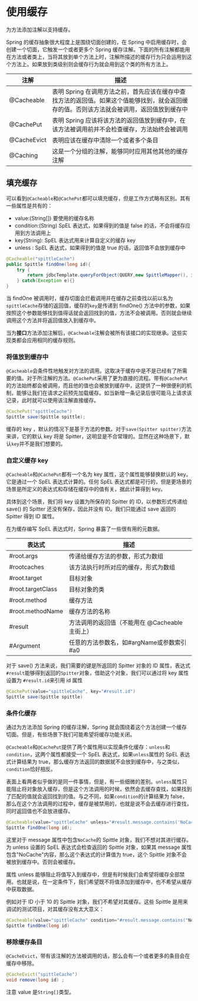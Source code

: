 # 使用缓存

为方法添加注解以支持缓存。

Spring 的缓存抽象很大程度上是围绕切面创建的，在 Spring 中启用缓存时，会创建一个切面，它触发一个或者更多个 Spring 缓存注解。下面的所有注解都能用在方法或者类上，当将其放到单个方法上时，注解所描述的缓存行为只会运用到这个方法上。如果放到类级别则会缓存行为就会用到这个类的所有方法上。

注解 | 描述
------ | -------
@Cacheable | 表明 Spring 在调用方法之前，首先应该在缓存中查找方法的返回值。如果这个值能够找到，就会返回缓存的值。否则该方法就会被调用，返回值放到缓存中
@CachePut | 表明 Spring 应该将该方法的返回值放到缓存中，在该方法被调用前并不会检查缓存，方法始终会被调用
@CacheEvict | 表明应该在缓存中清除一个或者多个条目
@Caching | 这是一个分组的注解，能够同时应用其他其他的缓存注解

## 填充缓存

可以看到`@Cacheable`和`@CachePut`都可以填充缓存，但是工作方式略有区别。其有一些属性是共有的：
- value:(String[]) 要使用的缓存名称
- condition:(String) SpEL 表达式，如果得到的值是 false 的话，不会将缓存应用到方法调用上
- key(String): SpEL 表达式用来计算自定义的缓存 key
- unless : SpEL 表达式，如果得到的值是 true 的话，返回值不会放到缓存中

```java
@Cacheable("spittleCache")
public Spittle findOne(long id){
    try {
        return jdbcTemplate.queryForObject(QUERY,new SpittleMapper(), id) ;
    } catch(Exception e){}
}
```

当 findOne 被调用时，缓存切面会拦截调用并在缓存之前查找以前以名为`spittleCache`存储的返回值，缓存的`key`是传递到 findOne() 方法中的参数，如果按照这个参数能够找到值得话就会返回找到的值，方法不会被调用。否则就会继续调用这个方法并将返回值放入到缓存中。

当为**接口**方法添加注解后，`@Cacheable`注解会被所有该接口的实现继承。这些实现类都会应用相同的缓存规则。

### 将值放到缓存中

`@Cacheable`会条件性地触发对方法的调用。这取决于缓存中是不是已经有了所需要的值。对于所注解的方法。`@CachePut`采用了更为直接的流程。带有`@CachePut`的方法始终都会被调用，而且他的值也会被放到缓存中，这提供了一种很便利的机制，能够让我们在请求之前预先加载缓存。如当新增一条记录后很可能马上请求该记录，此时就可以使用该注解直接缓存。
```java
@CachePut("spittleCache")
Spittle save(Spittle spittle);
```

缓存的 key ，默认的情况下是基于方法的参数。对于`save(Spitter spitter)`方法来讲，它的默认 key 将是 Spitter，这明显是不合常理的。显然在这种场景下，默认`key`并不是我们想要的。

### 自定义缓存 key

`@Cacheable`和`@CachePut`都有一个名为 key 属性，这个属性能够替换默认的 key。它是通过一个 SpEL 表达式计算的。任何 SpEL 表达式都是可行的，但是更场景的场景是所定义的表达式和存储在缓存中的值有关，据此计算得到 key。

具体到这个场景，我们将 key 设置为所保存的 Spitter 的 ID，以参数形式传递给 save() 的 Spitter 还没有保存，因此并没有 ID。我们只能通过 save 返回的 Spitter 得到 ID 属性。

在为缓存编写 SpEL 表达式时，Spring 暴露了一些很有用的元数据。

表达式 | 描述
------ | ------
#root.args | 传递给缓存方法的参数，形式为数组
#rootcaches | 该方法执行时所对应的缓存，形式为数组
#root.target | 目标对象
#root.targetClass | 目标对象的类
#root.method | 缓存方法
#root.methodName | 缓存方法的名称
#result | 方法调用的返回值（不能用在 @Cacheable 主街上）
#Argument | 任意的方法参数名，如#argName或参数索引 #a0

对于 save() 方法来说，我们需要的键是所返回的 Spitter 对象的 ID 属性，表达式`#result`能够得到返回的`Spitter`对象，借助这个对象，我们可以通过将 key 属性设置为 `#result.id`来引用 id 属性
```java
@CachePut(value="spittleCache", key="#result.id")
Spittle save(Spittle spittle)
```

### 条件化缓存

通过为方法添加 Spring 的缓存注解，Spring 就会围绕着这个方法创建一个缓存切面。但是，有些场景下我们可能希望将缓存功能关闭。

`@Cacheable`和`@CachePut`提供了两个属性用以实现条件化缓存：`unless`和`condition`，这两个属性都接受一个 SpEL 表达式，如果`unless`属性的 SpEL 表达式计算结果为 true，那么缓存方法返回的数据就不会放到缓存中，与之类似，`condition`恰好相反。

表面上看两者似乎做的是同一件事情，但是，有一些细微的差别。`unless`属性只能阻止将对象放入缓存，但是这个方法调用的时候，依然会去缓存查找，如果找到了匹配的值就会返回找到的值。与之不同，如果`condition`的计算结果为 false，那么在这个方法调用的过程中，缓存是被禁用的，也就是说不会去缓存进行查找，同时返回值也不会放进缓存。

```java
@Cacheable(value="spittleCache" unless="#result.message.contains('NoCache')")
Spittle findOne(long id);
```
这里对于 message 属性中包含`NoCache`的 Spittle 对象，我们不想对其进行缓存。为 unless 设置的 SpEL 表达式会检查返回的 Spittle 对象，如果其 message 属性包含"NoCache"内容，那么这个表达式的计算值为 true，这个 Spittle 对象不会被放到缓存中。否则会被缓存。

属性 unless 能够阻止将值写入到缓存中，但是有时候我们会希望将缓存全部禁用。也就是说，在一定条件下，我们希望既不将值添加到缓存中，也不希望从缓存中获取数据。

例如对于 ID 小于 10 的 Spittle 对象，我们不希望对其缓存。这些 Spittle 是用来调试的测试项目，对其缓存没有太大意义：
```java
@Cacheable(value="spittleCache" condition="#result.message.contains("NoCache")")
Spittle findOne(long id)
```

### 移除缓存条目

`@CacheEvict`，带有该注解的方法被调用的话，那么会有一个或者更多的条目会在缓存中移除。
```java
@CacheEvict("spittleCache")
void remove(long id) ;
```
注意 value 是`String[]`类型。
